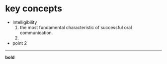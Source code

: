 # key concepts
+ Intelligibility 
  1. the most fundamental characteristic of successful oral communication. 
  2. 
+ point 2
-----
**bold**
